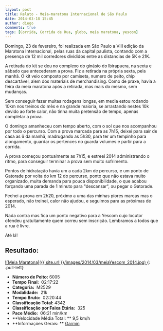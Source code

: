 ```yaml
---
layout: post
title: Relato - Meia-maratona Internacional de São Paulo
date: 2014-03-18 15:45
author: diego
comments: true
tags: [Corrida, Corrida de Rua, globo, meia maratona, yescom]
---
```

Domingo, 23 de fevereiro, foi realizada em São Paulo a VIII edição da Maratona Internacional, pelas ruas da capital paulista, contando com a presença de 12 mil corredores divididos entre as distancias de 5K e 21K.

A retirada do kit se deu no complexo do ginásio do Ibirapuera, na sexta e sábado que antecederam a prova. Fiz a retirada na própria sexta, pela manhã. O kit veio composto por camiseta, numero de peito, chip descartável, alem dos materiais de merchandising. Como de praxe, havia a feira da meia maratona após a retirada, mas mais do mesmo, sem mudanças.

Sem conseguir fazer muitas rodagens longas, em media estou rodando 10km nos treinos do mês e na grande maioria, se arrastando nestes 10k devido ao forte calor, não tinha muita pretensão de tempo, apenas completar a prova.

O domingo amanheceu com tempo aberto, com o sol que nos acompanhou por todo o percurso. Com a prova marcada para as 7h15, deixei para sair de casa as 6 da manhã, madrugando as 5h30, para ter um tempinho para alongamento, guardar os pertences no guarda volumes e partir para a corrida.

A prova começou pontualmente as 7h15, e estreei 2014 administrando o ritmo, para conseguir terminar a prova sem muito sofrimento. 

Pontos de hidratação havia um a cada 2km de percurso, e um ponto de Gatorade por volta do km 12 do percurso, ponto que não estava muito organizado, muita demanda para pouca disponibilidade, o que acabou forçando uma parada de 1 minuto para "descansar", ou pegar o Gatorade.

Fechei a prova em 2h20,  próximo a uma das minhas piores marcas mas o esperado, não treinei, calor não ajudou, e seguimos para as próximas de 2014.

Nada contra mas fica um ponto negativo para a Yescom cujo locutor ofendeu gratuitamente quem correu sem inscrição. Lembramos a todos que a rua é livre.

Até lá!

## Resultado:

<a href="/images/2014/03/meiaYescom_2014_big.jpg">
![Meia Maratona]({{ site.url }}/images/2014/03/meiaYescom_2014.jpg)
</a>
{: .pull-left}

* **Número de Peito:**  6005
* **Tempo Final:**  02:17:22
* **Categoria:**  M2529
* **Modalidade:**  21k
* **Tempo Bruto:**  02:20:44
* **Classificação Total:**  4342
* **Classificação por Faixa Etária:**  325
* **Pace Médio:**  06:21 min/km
* **Velocidade Média Total: **  9,5 km/h
* **Informações Gerais: ** <a href="http://connect.garmin.com/activity/449959087" target="_blank">Garmin</a>
